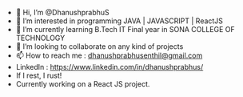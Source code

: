 - 👋 Hi, I’m @DhanushprabhuS
- 👀 I’m interested in programming JAVA | JAVASCRIPT | ReactJS
- 🌱 I’m currently learning B.Tech IT Final year in SONA COLLEGE OF TECHNOLOGY
- 💞️ I’m looking to collaborate on any kind of projects
- 📫 How to reach me : dhanushprabhusenthil@gmail.com
- LinkedIn : https://www.linkedin.com/in/dhanushprabhus/
- If I rest, I rust!
- Currently working on a React JS project. 
<!---
DhanushprabhuS/DhanushprabhuS is a ✨ special ✨ repository because its `README.md` (this file) appears on your GitHub profile.
You can click the Preview link to take a look at your changes.
--->
